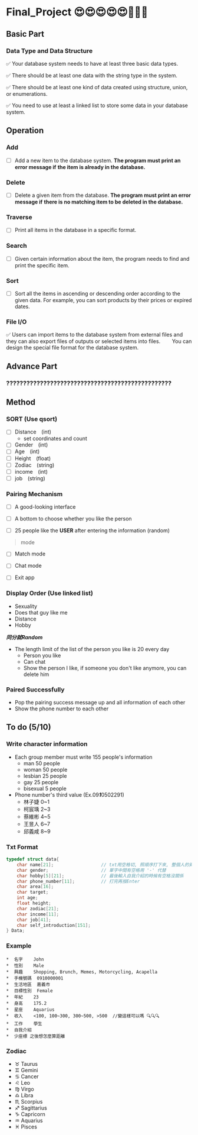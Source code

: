 # Final_Project &#x1F60D;&#x1F60D;&#x1F60D;&#x1F60D;&#x1F60D;&#x1F4AF;&#x1F4AF;&#x1F4AF;

## Basic Part
### Data Type and Data Structure
&#x2705; Your database system needs to have at least three basic data types.

&#x2705; There should be at least one data with the string type in the system.

&#x2705; There should be at least one kind of data created using structure, union, or enumerations.

&#x2705; You need to use at least a linked list to store some data in your database system.

## Operation

### Add
- [ ] Add a new item to the database system. **The program must print an error message if**
**the item is already in the database.**
### Delete
- [ ] Delete a given item from the database. **The program must print an error message if**
**there is no matching item to be deleted in the database.**
### Traverse
- [ ] Print all items in the database in a specific format.
### Search
- [ ]  Given certain information about the item, the program needs to find and print the
specific item.
### Sort
- [ ] Sort all the items in ascending or descending order according to the given data. 
For example, you can sort products by their prices or expired dates.
### File I/O
&#x2705; Users can import items to the database system from external files and they can also
export files of outputs or selected items into files. &emsp;&emsp;You can design the special file format for the database system.

## Advance Part
### ?????????????????????????????????????????????????

## Method

### SORT **(Use qsort)**
- [ ] Distance&emsp;(int)
  * set coordinates and count
- [ ] Gender&emsp;(int)
- [ ] Age&emsp;(int)
- [ ] Height&emsp;(float)
- [ ] Zodiac&emsp;(string)
- [ ] income&emsp;(int)
- [ ] job&emsp;(string)

### Pairing Mechanism
- [ ] A good-looking interface

- [ ] A bottom to choose whether you like the person

- [ ] 25 people like the **USER** after entering the information (random)

> mode

- [ ] Match mode

- [ ] Chat mode

- [ ] Exit app

### Display Order **(Use linked list)**
* Sexuality
* Does that guy like me
* Distance
* Hobby

**_同分就Random_**
* The length limit of the list of the person you like is 20 every day
  * Person you like
  * Can chat
  * Show the person I like, if someone you don't like anymore, you can delete him

### Paired Successfully
* Pop the pairing success message up and all information of each other
* Show the phone number to each other

## To do (5/10)

### Write character information
* Each group member must write 155 people's information
  * man 50 people
  * woman 50 people
  * lesbian 25 people
  * gay 25 people
  * bisexual 5 people
* Phone number's third value (Ex.09***1***0502291)
  * 林子婕 0~1
  * 柯宸瑀 2~3
  * 蔡維彬 4~5
  * 王昱人 6~7
  * 邱義咸 8~9

### Txt Format
```C
typedef struct data{
    char name[21];                  // txt用空格切, 照順序打下來, 整個人的資訊打完再換行
    char gender;                    // 單字中間有空格用 '-' 代替
    char hobby[5][21];              // 最後輸入自我介紹的時候有空格沒關係
    char phone_number[11];          // 打完再按Enter
    char area[16];
    char target;
    int age;
    float height;
    char zodiac[21];
    char income[11];
    char job[41];
    char self_introduction[151];
} Data;
```

### Example
```
*  名字	 John
*  性別	 Male
*  興趣	 Shopping, Brunch, Memes, Motorcycling, Acapella
*  手機號碼  0910000001
*  生活地區  嘉義市
*  目標性別  Female
*  年紀	 23
*  身高	 175.2
*  星座	 Aquarius
*  收入	 <100, 100~300, 300~500, >500  //變這樣可以嗎 🔍🔍🔍
*  工作	 學生
*  自我介紹
*  少座標 之後想怎麼算距離
```
### Zodiac
* &#x2649; Taurus
* &#x264A; Gemini
* &#x264B; Cancer
* &#x264C; Leo
* &#x264D; Virgo
* &#x264E; Libra
* &#x264F; Scorpius
* &#x2650; Sagittarius
* &#x2651; Capricorn
* &#x2652; Aquarius
* &#x2653; Pisces